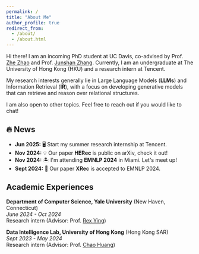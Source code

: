 ```yaml
---
permalink: /
title: "About Me"
author_profile: true
redirect_from: 
  - /about/
  - /about.html
---
```

Hi there! I am an incoming PhD student at UC Davis, co-advised by Prof. [Zhe Zhao](https://sites.google.com/view/zhezhao) and Prof. [Junshan Zhang](https://faculty.engineering.ucdavis.edu/jzhang). Currently, I am an undergraduate at The University of Hong Kong (HKU) and a research intern at Tencent.

My research interests generally lie in Large Language Models (**LLMs**) and Information Retrieval (**IR**), with a focus on developing generative models that can retrieve and reason over relational structures.

I am also open to other topics. Feel free to reach out if you would like to chat!

🔥 News
-------

* **Jun 2025:** 🖥️ Start my summer research internship at Tencent.
* **Nov 2024:** 💡 Our paper **HERec** is public on arXiv, check it out!
* **Nov 2024:** 🏝️ I'm attending **EMNLP 2024** in Miami. Let's meet up!
* **Sept 2024:** 🎉 Our paper **XRec** is accepted to EMNLP 2024.
<!-- * **May 2024:** ✈️ Start my summer research internship at Yale University. -->


Academic Experiences
--------------------

**Department of Computer Science, Yale University** (New Haven, Connecticut)\
*June 2024 - Oct 2024*\
Research intern (Advisor: Prof. [Rex Ying](https://www.cs.yale.edu/homes/ying-rex))

**Data Intelligence Lab, University of Hong Kong** (Hong Kong SAR)\
*Sept 2023 - May 2024*\
Research intern (Advisor: Prof. [Chao Huang](https://sites.google.com/view/chaoh))

<!-- **IFDS, University of Wisconsin-Madison** (Madison, Wisconsin)\
*May 2023 – Aug 2023*\
*Research assistant (Advisor: Prof. Hanbaek Lyu)* -->
